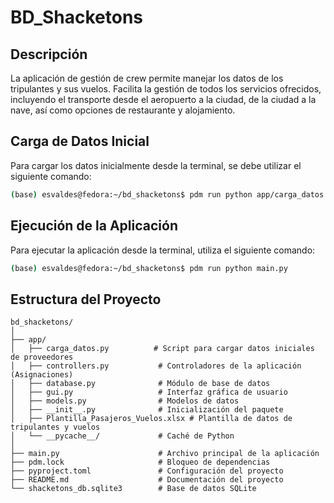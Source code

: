 # BD_Shacketons

## Descripción

La aplicación de gestión de crew permite manejar los datos de los tripulantes y sus vuelos. Facilita la gestión de todos los servicios ofrecidos, incluyendo el transporte desde el aeropuerto a la ciudad, de la ciudad a la nave, así como opciones de restaurante y alojamiento.

## Carga de Datos Inicial

Para cargar los datos inicialmente desde la terminal, se debe utilizar el siguiente comando:

```bash
(base) esvaldes@fedora:~/bd_shacketons$ pdm run python app/carga_datos.py proveedores.xlsx
```

## Ejecución de la Aplicación

Para ejecutar la aplicación desde la terminal, utiliza el siguiente comando:

```bash
(base) esvaldes@fedora:~/bd_shacketons$ pdm run python main.py
```

## Estructura del Proyecto

```plaintext
bd_shacketons/
│
├── app/
│   ├── carga_datos.py          # Script para cargar datos iniciales de proveedores
│   ├── controllers.py           # Controladores de la aplicación (Asignaciones)
│   ├── database.py              # Módulo de base de datos
│   ├── gui.py                   # Interfaz gráfica de usuario
│   ├── models.py                # Modelos de datos
│   ├── __init__.py              # Inicialización del paquete
│   ├── Plantilla_Pasajeros_Vuelos.xlsx # Plantilla de datos de tripulantes y vuelos
│   └── __pycache__/             # Caché de Python
│
├── main.py                      # Archivo principal de la aplicación
├── pdm.lock                     # Bloqueo de dependencias
├── pyproject.toml               # Configuración del proyecto
├── README.md                    # Documentación del proyecto
└── shacketons_db.sqlite3        # Base de datos SQLite
```
